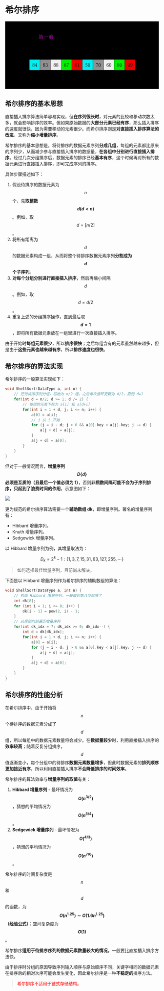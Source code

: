 # 希尔排序

<img src="./images/希尔排序.gif" style="zoom: 80%;" />

## 希尔排序的基本思想

直接插入排序算法简单容易实现，但**在序列很长时**，对元素的比较和移动次数太多，就会影响排序的效率。但如果原始数据的**大部分元素已经有序**，那么插入排序的速度就很快，因为需要移动的元素很少。而希尔排序则是**对直接插入排序算法的改进**，又称为**缩小增量排序**。

希尔排序的基本思想是，将待排序的数据元素序列**分成几组**，每组的元素都比原来的序列少，从而减少参与直接插入排序的数据量，**在各组中分别进行直接插入排序**。经过几次分组排序后，数据元素的排序已经**基本有序**，这个时候再对所有的数据元素进行直接插入排序，即可完成序列的排序。

具体步骤描述如下：

1. 假设待排序的数据元素为 $$n$$ 个，先**取整数 $$d(d<n)$$**。例如，取 $$d=[n/2]$$。
2. 将所有距离为 $$d$$ 的数据元素构成一组，从而将整个待排序数据元素序列**分割成为 $$d$$ 个子序列**。
3. **对每个分组分别进行直接插入排序**，然后再缩小间隔 $$d$$。例如，取 $$d=d/2$$。
4. 重复上述的分组排序操作，直到最后取 **$$d=1$$**，即将所有数据元素放在一组里进行一次直接插入排序。

由于开始时**每组元素很少**，所以**排序很快**；之后每组含有的元素虽然越来越多，但是由于**这些元素也越来越有序**，所以**排序速度也很快**。

## 希尔排序的算法实现

希尔排序的一般算法实现如下：

```c
void ShellSort(DataType a, int n) {
    // 把待排序序列分组，初始为 n/2 组，之后每次循环更新为 d/2，直到 d=1
	for(int d = n/2; d >= 1; d /= 2) {
        // 每组的元素下标为 a[i] 和 a[d+i]
		for(int i = 1 + d, j; i <= n; i++) {
			a[0] = a[i];
            // j 从 i 开始
			for (j = i - d; j > 0 && a[0].key < a[j].key; j -= d) {
				a[j + d] = a[j];
			}
			a[j + d] = a[0];
		}
	}
}
```

但对于一般情况而言，**增量序列 $$D\{d\}$$ 必须是互质的（且最后一个值必须为 1）**，否则**非质数间隔可能不会为子序列排序，只起到了浪费时间的作用**，示意图如下：

![](https://img2020.cnblogs.com/blog/1255171/202003/1255171-20200303214131806-1135957907.png)

更为规范的希尔排序算法需要一个**辅助数组 dk**，即增量序列。著名的增量序列有：

- Hibbard 增量序列。
- Knuth 增量序列。
- Sedgewick 增量序列。

以 Hibbard 增量序列为例，其增量取法为：

$$
D_k=2^k-1:\{1,3,7,15,31,63,127,255,{\cdots}\}
$$

> 如何选择最佳增量序列，目前尚未解决。

下面是以 Hibbard 增量序列作为希尔排序的辅助数组的算法：

```c
void ShellSort(DataType a, int n) {
    // 构造 Hibbard 增量序列，一般取到第八位就够了
    int dk[8];
    for (int i = 1; i <= 8; i++) {
        dk[i - 1] = pow(2, i) - 1;
    }
    // 从尾部向前遍历增量序列
	for(int dk_idx = 7; dk_idx >= 0; dk_idx--) {
        int d = dk[dk_idx];
		for(int i = 1 + d, j; i <= n; i++) {
			a[0] = a[i];
			for (j = i - d; j > 0 && a[0].key < a[j].key; j -= d) {
				a[j + d] = a[j];
			}
			a[j + d] = a[0];
		}
	}
}
```

## 希尔排序的性能分析

在希尔排序中，由于开始将 $$n$$ 个待排序的数据元素分成了 $$d$$ 组，所以每组中的数据元素数量将会减少。在**数据量较少**时，利用直接插入排序的**效率较高**；随着反复分组排序，$$d$$ 值逐渐变小，每个分组中的待排序**数据元素数量增多**，但此时数据元素的**排列顺序更加接近有序**，所以利用直接插入排序**不会降低排序的时间效率**。

希尔排序的算法效率与**增量序列的取值**有关：

1. **Hibbard 增量序列** - 最坏情况为 **$$O(n^{3/2})$$**，猜想的平均情况为 **$$O(n^{5/4})$$**。
2. **Sedgewick 增量序列** - 最坏情况为 **$$O(^{4/3})$$**，猜想的平均情况为 **$$O(n^{7/6})$$**。

希尔排序的时间复杂度是 $$n$$ 和 $$d$$ 的函数，为 **$$O(n^{1.25}){\sim}O(1.6n^{1.25})$$（经验公式）**；空间复杂度为 **$$O(1)$$**。

希尔排序**适用于待排序序列的数据元素数量较大的情况**，一般要比直接插入排序方法快。

由于排序时分组的原因导致序列输入顺序与原始顺序不同，关键字相同的数据元素在排序后的相对次序可能会发生变化，因此希尔排序是一种**不稳定的**排序方法。

> <font color="red">希尔排序不适用于链式存储结构。</font>